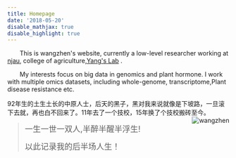 ```yaml
---
title: Homepage
date: '2018-05-20'
disable_mathjax: true
disable_highlight: true
---
```


&emsp;&emsp;This is wangzhen's website, currently a low-level researcher working at [njau](http://www.njau.edu.cn/), college of agriculture,[Yang's Lab](http://nx.njau.edu.cn/info/1055/2633.htm) .

&emsp;&emsp;My interests focus on big data in genomics and  plant hormone. I work with multiple omics datasets, including whole-genome, transcriptome,Plant disease resistance etc.


92年生的土生土长的中原人士，后天的黑子，黑对我来说就像是下坡路，一旦滚下去就，再也白不回来了。11年去了一个技校，15年换了个技校搬砖至今。
<img src="http://image72.360doc.com/DownloadImg/2014/05/0511/41331958_3.jpg" style="max-width:20%;min-width:30px;float:right;" alt="wangzhen" />


> <font size=4>一生一世一双人,半醉半醒半浮生!</font>
> 
> <font size=4>以此记录我的后半场人生！</font>